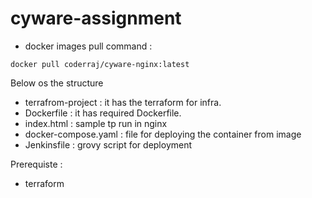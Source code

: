 # cyware-assignment


* docker images pull command :
```
docker pull coderraj/cyware-nginx:latest

```

Below os the structure
* terrafrom-project : it has the terraform for infra.
* Dockerfile : it has required Dockerfile.
* index.html : sample tp run in nginx
* docker-compose.yaml :  file for deploying the container from image
* Jenkinsfile : grovy script for deployment

Prerequiste :
* terraform

